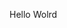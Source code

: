 Hello Wolrd





























































































































